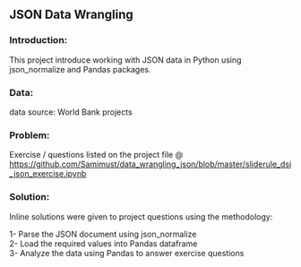 
## JSON Data Wrangling 


### Introduction:


This project introduce working with JSON data in Python using json_normalize and Pandas packages.


### Data:



data source: World Bank projects




### Problem:



Exercise / questions listed on the project file @ https://github.com/Samimust/data_wrangling_json/blob/master/sliderule_dsi_json_exercise.ipynb



### Solution:



Inline solutions were given to project questions using the methodology: 

1- Parse the JSON document using json_normalize  
2- Load the required values into Pandas dataframe  
3- Analyze the data using Pandas to answer exercise questions

